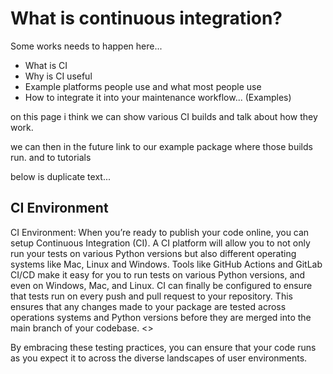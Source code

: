 # What is continuous integration?

Some works needs to happen here...

- What is CI
- Why is CI useful
- Example platforms people use and what most people use
- How to integrate it into your maintenance workflow... (Examples)

on this page i think we can show various CI builds and talk about how they work.

we can then in the future link to our example package where those builds run.
and to tutorials

below is duplicate text...

## CI Environment

CI Environment: When you’re ready to publish your code online, you can setup Continuous Integration (CI). A CI platform will allow you to not only run your tests on various Python versions but also different operating systems like Mac, Linux and Windows. Tools like GitHub Actions and GitLab CI/CD make it easy for you to run tests on various Python versions, and even on Windows, Mac, and Linux. CI can finally be configured to ensure that tests run on every push and pull request to your repository. This ensures that any changes made to your package are tested across operations systems and Python versions before they are merged into the main branch of your codebase. &lt;<tests in ci link here>>

By embracing these testing practices, you can ensure that your code runs as you expect it to across the diverse landscapes of user environments.
